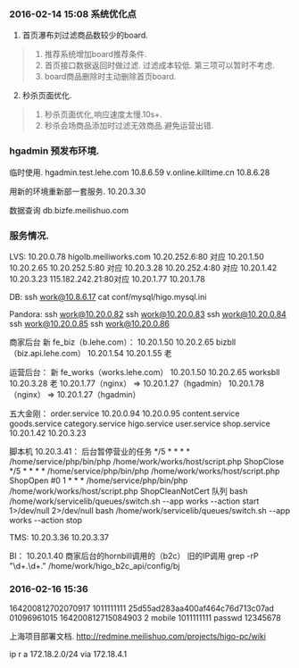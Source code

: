 ### 2016-02-14 15:08  系统优化点

1. 首页瀑布刘过滤商品数较少的board.

> 1. 推荐系统增加board推荐条件.
> 2. 首页接口数据返回时做过滤. 过滤成本较低. 第三项可以暂时不考虑.
> 3. board商品删除时主动删除首页board.

2. 秒杀页面优化.

> 1. 秒杀页面优化,响应速度太慢.10s+.
> 2. 秒杀会场商品添加时过滤无效商品.避免运营出错.
>

### hgadmin 预发布环境.
临时使用.
hgadmin.test.lehe.com  10.8.6.59
v.online.killtime.cn   10.8.6.28


用新的环境重新部一套服务.
10.20.3.30

数据查询
db.bizfe.meilishuo.com

### 服务情况.

LVS:
10.20.0.78  higolb.meiliworks.com
10.20.252.6:80  对应 10.20.1.50  10.20.2.65
10.20.252.5:80  对应 10.20.3.28
10.20.252.4:80  对应 10.20.1.42  10.20.3.23
115.182.242.21:80对应 10.20.1.77  10.20.1.78

DB:
ssh work@10.8.6.17
cat conf/mysql/higo.mysql.ini

Pandora:
ssh work@10.20.0.82
ssh work@10.20.0.83
ssh work@10.20.0.84
ssh work@10.20.0.85
ssh work@10.20.0.86


商家后台
新
fe_biz（b.lehe.com）：
10.20.1.50
10.20.2.65
bizbll（biz.api.lehe.com）
10.20.1.54
10.20.1.55
老


运营后台：
新
fe_works（works.lehe.com）
10.20.1.50
10.20.2.65
worksbll
10.20.3.28
老
10.20.1.77（nginx） => 10.20.1.27（hgadmin）
10.20.1.78（nginx） => 10.20.1.27（hgadmin）

五大金刚：
order.service
10.20.0.94
10.20.0.95
content.service
goods.service
category.service
higo.service
user.service
shop.service
10.20.1.42
10.20.3.23

脚本机 10.20.3.41：
后台暂停营业的任务
*/5 * * * * /home/service/php/bin/php /home/work/works/host/script.php  ShopClose
*/5 * * * * /home/service/php/bin/php /home/work/works/host/script.php  ShopOpen
#0 1 * * * /home/service/php/bin/php /home/work/works/host/script.php  ShopCleanNotCert
队列
bash /home/work/servicelib/queues/switch.sh  --app works --action start 1>/dev/null 2>/dev/null
bash /home/work/servicelib/queues/switch.sh  --app works --action stop


TMS:
10.20.3.36
10.20.3.37


BI：
10.20.1.40 商家后台的hornbill调用的（b2c）
旧的IP调用 grep -rP "\d+\.\d+\." /home/work/higo_b2c_api/config/bj


### 2016-02-16 15:36

164200812702070917  1011111111  25d55ad283aa400af464c76d713c07ad    01096961015 164200812715084903  2 
mobile 1011111111
passwd 12345678

上海项目部署文档.
http://redmine.meilishuo.com/projects/higo-pc/wiki

ip r a 172.18.2.0/24 via 172.18.4.1


